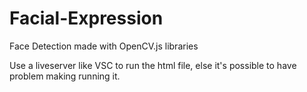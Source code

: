 # Facial-Expression
Face Detection made with OpenCV.js libraries

Use a liveserver like VSC to run the html file, else it's possible to have problem making running it.
